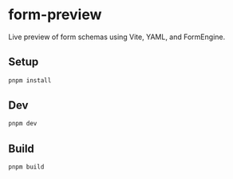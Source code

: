 # form-preview

Live preview of form schemas using Vite, YAML, and FormEngine.

## Setup

```bash
pnpm install
```

## Dev

```bash
pnpm dev
```

## Build

```bash
pnpm build
```
